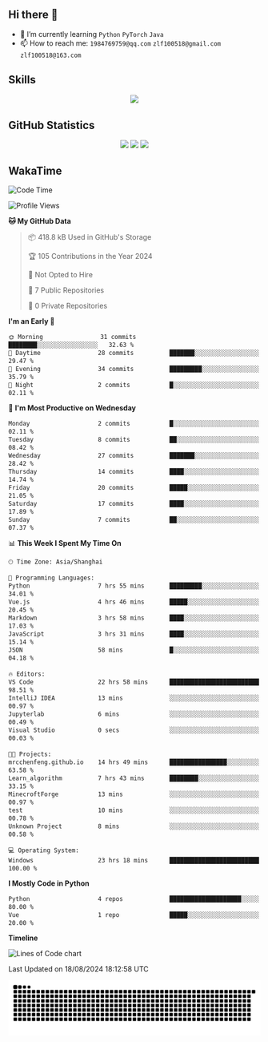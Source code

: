 ## Hi there 👋

- 🌱 I’m currently learning `Python` `PyTorch` `Java`
- 📫 How to reach me: `1984769759@qq.com` `zlf100518@gmail.com` `zlf100518@163.com`

## Skills
<div align="center"> <img src="https://skillicons.dev/icons?i=python,linux,git,github,html,css,js" /> </div>

## GitHub Statistics

<div align="center">
  <img src="https://github-readme-stats.vercel.app/api?username=mrcchenfeng&show_icons=true&theme=tokyonight" />
  <img src="https://github-readme-stats.vercel.app/api/top-langs/?username=mrcchenfeng&show_icons=true&theme=tokyonight" />
  <img src="https://github-readme-activity-graph.vercel.app/graph?username=mrcchenfeng&theme=xcode" />
</div>

## WakaTime

<!--START_SECTION:waka-->
![Code Time](http://img.shields.io/badge/Code%20Time-23%20hrs%2019%20mins-blue)

![Profile Views](http://img.shields.io/badge/Profile%20Views-1-blue)

**🐱 My GitHub Data** 

> 📦 418.8 kB Used in GitHub's Storage 
 > 
> 🏆 105 Contributions in the Year 2024
 > 
> 🚫 Not Opted to Hire
 > 
> 📜 7 Public Repositories 
 > 
> 🔑 0 Private Repositories 
 > 
**I'm an Early 🐤** 

```text
🌞 Morning                31 commits          ████████░░░░░░░░░░░░░░░░░   32.63 % 
🌆 Daytime                28 commits          ███████░░░░░░░░░░░░░░░░░░   29.47 % 
🌃 Evening                34 commits          █████████░░░░░░░░░░░░░░░░   35.79 % 
🌙 Night                  2 commits           █░░░░░░░░░░░░░░░░░░░░░░░░   02.11 % 
```
📅 **I'm Most Productive on Wednesday** 

```text
Monday                   2 commits           █░░░░░░░░░░░░░░░░░░░░░░░░   02.11 % 
Tuesday                  8 commits           ██░░░░░░░░░░░░░░░░░░░░░░░   08.42 % 
Wednesday                27 commits          ███████░░░░░░░░░░░░░░░░░░   28.42 % 
Thursday                 14 commits          ████░░░░░░░░░░░░░░░░░░░░░   14.74 % 
Friday                   20 commits          █████░░░░░░░░░░░░░░░░░░░░   21.05 % 
Saturday                 17 commits          ████░░░░░░░░░░░░░░░░░░░░░   17.89 % 
Sunday                   7 commits           ██░░░░░░░░░░░░░░░░░░░░░░░   07.37 % 
```


📊 **This Week I Spent My Time On** 

```text
🕑︎ Time Zone: Asia/Shanghai

💬 Programming Languages: 
Python                   7 hrs 55 mins       █████████░░░░░░░░░░░░░░░░   34.01 % 
Vue.js                   4 hrs 46 mins       █████░░░░░░░░░░░░░░░░░░░░   20.45 % 
Markdown                 3 hrs 58 mins       ████░░░░░░░░░░░░░░░░░░░░░   17.03 % 
JavaScript               3 hrs 31 mins       ████░░░░░░░░░░░░░░░░░░░░░   15.14 % 
JSON                     58 mins             █░░░░░░░░░░░░░░░░░░░░░░░░   04.18 % 

🔥 Editors: 
VS Code                  22 hrs 58 mins      █████████████████████████   98.51 % 
IntelliJ IDEA            13 mins             ░░░░░░░░░░░░░░░░░░░░░░░░░   00.97 % 
Jupyterlab               6 mins              ░░░░░░░░░░░░░░░░░░░░░░░░░   00.49 % 
Visual Studio            0 secs              ░░░░░░░░░░░░░░░░░░░░░░░░░   00.03 % 

🐱‍💻 Projects: 
mrcchenfeng.github.io    14 hrs 49 mins      ████████████████░░░░░░░░░   63.58 % 
Learn_algorithm          7 hrs 43 mins       ████████░░░░░░░░░░░░░░░░░   33.15 % 
MinecroftForge           13 mins             ░░░░░░░░░░░░░░░░░░░░░░░░░   00.97 % 
test                     10 mins             ░░░░░░░░░░░░░░░░░░░░░░░░░   00.78 % 
Unknown Project          8 mins              ░░░░░░░░░░░░░░░░░░░░░░░░░   00.58 % 

💻 Operating System: 
Windows                  23 hrs 18 mins      █████████████████████████   100.00 % 
```

**I Mostly Code in Python** 

```text
Python                   4 repos             ████████████████████░░░░░   80.00 % 
Vue                      1 repo              █████░░░░░░░░░░░░░░░░░░░░   20.00 % 
```



**Timeline**

![Lines of Code chart](https://raw.githubusercontent.com/mrcchenfeng/mrcchenfeng/main/assets/bar_graph.png)


 Last Updated on 18/08/2024 18:12:58 UTC
<!--END_SECTION:waka-->

<div align="center"><img src="./assets/github-snake-dark.svg" /></div>
